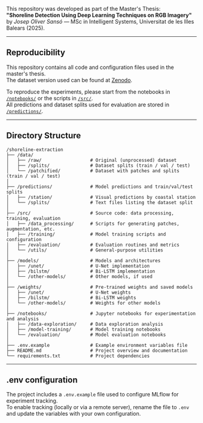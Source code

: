 This repository was developed as part of the Master's Thesis:  
**"Shoreline Detection Using Deep Learning Techniques on RGB Imagery"**  
by *Josep Oliver Sansó* — MSc in Intelligent Systems, Universitat de les Illes Balears (2025).  

---

## Reproducibility

This repository contains all code and configuration files used in the master's thesis.  
The dataset version used can be found at [Zenodo](https://doi.org/10.5281/zenodo.10159978).  

To reproduce the experiments, please start from the notebooks in [`/notebooks/`](notebooks/) or the scripts in [`/src/`](src/).  
All predictions and dataset splits used for evaluation are stored in [`/predictions/`](predictions/).

---

## Directory Structure

```
/shoreline-extraction
├── /data/
│   ├── /raw/                  # Original (unprocessed) dataset
│   ├── /splits/               # Dataset splits (train / val / test)
│   └── /patchified/           # Dataset with patches and splits (train / val / test)
│
├── /predictions/              # Model predictions and train/val/test splits
│   ├── /station/              # Visual predictions by coastal station
│   └── /splits/               # Text files listing the dataset split
│
├── /src/                      # Source code: data processing, training, evaluation
│   ├── /data_processing/      # Scripts for generating patches, augmentation, etc.
│   ├── /training/             # Model training scripts and configuration
│   ├── /evaluation/           # Evaluation routines and metrics
│   └── /utils/                # General-purpose utilities
│
├── /models/                   # Models and architectures
│   ├── /unet/                 # U-Net implementation
│   ├── /bilstm/               # Bi-LSTM implementation
│   └── /other-models/         # Other models, if used
│
├── /weights/                  # Pre-trained weights and saved models
│   ├── /unet/                 # U-Net weights
│   ├── /bilstm/               # Bi-LSTM weights
│   └── /other-models/         # Weights for other models
│
├── /notebooks/                # Jupyter notebooks for experimentation and analysis
│   ├── /data-exploration/     # Data exploration analysis
│   ├── /model-training/       # Model training notebooks
│   └── /evaluation/           # Model evaluation notebooks
│
├── .env.example               # Example environment variables file
├── README.md                  # Project overview and documentation
└── requirements.txt           # Project dependencies
```

---

## .env configuration

The project includes a `.env.example` file used to configure MLflow for experiment tracking.  
To enable tracking (locally or via a remote server), rename the file to `.env` and update the variables with your own configuration.
